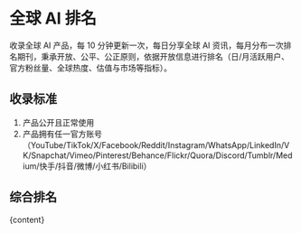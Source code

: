 # 全球 AI 排名

收录全球 AI 产品，每 10 分钟更新一次，每日分享全球 AI 资讯，每月分布一次排名期刊，秉承开放、公平、公正原则，依据开放信息进行排名（日/月活跃用户、官方粉丝量、全球热度、估值与市场等指标）。

## 收录标准

1. 产品公开且正常使用
2. 产品拥有任一官方账号（YouTube/TikTok/X/Facebook/Reddit/Instagram/WhatsApp/LinkedIn/VK/Snapchat/Vimeo/Pinterest/Behance/Flickr/Quora/Discord/Tumblr/Medium/快手/抖音/微博/小红书/Bilibili）

## 综合排名

{content}



